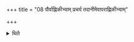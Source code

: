 +++
title = "08 पौर्वाह्णिकीभ्याम् प्रचर्य तदानीमेवापराह्णिकीभ्याम्"

+++

<details><summary>थिते</summary>

8. Having performed the morning Pravargya and Upasad, (The Adhvaryu immediately) performs the after-noon Pravargya and Upasad.  

</details>

